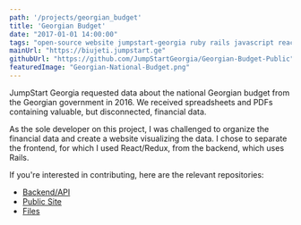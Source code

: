 ```yaml
---
path: '/projects/georgian_budget'
title: 'Georgian Budget'
date: "2017-01-01 14:00:00"
tags: "open-source website jumpstart-georgia ruby rails javascript react"
mainUrl: "https://biujeti.jumpstart.ge"
githubUrl: "https://github.com/JumpStartGeorgia/Georgian-Budget-Public"
featuredImage: "Georgian-National-Budget.png"
---
```


JumpStart Georgia requested data about the national Georgian budget from the Georgian government in 2016. We received spreadsheets and PDFs containing valuable, but disconnected, financial data.

As the sole developer on this project, I was challenged to organize the financial data and create a website visualizing the data. I chose to separate the frontend, for which I used React/Redux, from the backend, which uses Rails.

If you're interested in contributing, here are the relevant repositories:

* [Backend/API](https://github.com/JumpStartGeorgia/Georgian-Budget-API)
* [Public Site](https://github.com/JumpStartGeorgia/Georgian-Budget-Public)
* [Files](https://github.com/JumpStartGeorgia/Georgian-Budget-Files)
